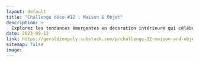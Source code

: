 ```yaml
---
layout: default
title: "Challenge déco #12 : Maison & Objet"
description: >
  Explorez les tendances émergentes en décoration intérieure qui célèbrent le bonheur et la nature, comme présenté au Salon Maison&Objet. Apprenez comment la biophilie et l'intégration de la nature dans la conception peuvent transformer vos espaces de vie en sources de bien-être et de joie.
date: 2023-09-12
link: https://geraldinepoly.substack.com/p/challenge-12-maison-and-objet
sitemap: false
image:
---
```

